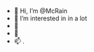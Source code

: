 - 👋 Hi, I’m @McRain
- 👀 I’m interested in in a lot
- 🌱 
- 💞️ 
- 📫 .

<!---
McRain/McRain is a ✨ special ✨ repository because its `README.md` (this file) appears on your GitHub profile.
You can click the Preview link to take a look at your changes.
--->
